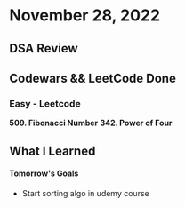 # November 28, 2022 

## DSA Review

## Codewars && LeetCode Done

### Easy - Leetcode
**509. Fibonacci Number**
**342. Power of Four**

## What I Learned

#### Tomorrow's Goals
- Start sorting algo in udemy course